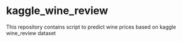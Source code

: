 # kaggle_wine_review
This repository contains script to predict wine prices based on kaggle wine_review dataset

